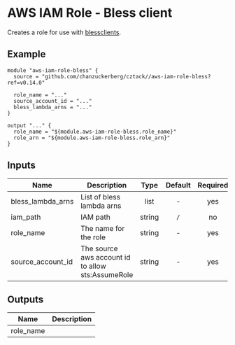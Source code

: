 # AWS IAM Role - Bless client

Creates a role for use with [blessclients](https://github.com/lyft/python-blessclient).

## Example

```hcl
module "aws-iam-role-bless" {
  source = "github.com/chanzuckerberg/cztack//aws-iam-role-bless?ref=v0.14.0"

  role_name = "..."
  source_account_id = "..."
  bless_lambda_arns = "..."
}

output "..." {
  role_name = "${module.aws-iam-role-bless.role_name}"
  role_arn = "${module.aws-iam-role-bless.role_arn}"
}
```

<!-- START -->

## Inputs

| Name | Description | Type | Default | Required |
|------|-------------|:----:|:-----:|:-----:|
| bless_lambda_arns | List of bless lambda arns | list | - | yes |
| iam_path | IAM path | string | `/` | no |
| role_name | The name for the role | string | - | yes |
| source_account_id | The source aws account id to allow sts:AssumeRole | string | - | yes |

## Outputs

| Name | Description |
|------|-------------|
| role_name |  |

<!-- END -->

